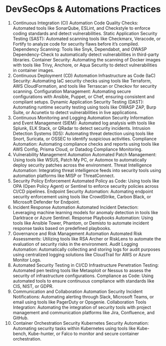 # DevSecOps & Automations Practices


1. Continuous Integration (CI) Automation
Code Quality Checks: Automated tools like SonarQube, ESLint, and Checkstyle to enforce coding standards and detect vulnerabilities.
Static Application Security Testing (SAST): Automated scanning tools like Checkmarx, Veracode, or Fortify to analyze code for security flaws before it’s compiled.
Dependency Scanning: Tools like Snyk, Dependabot, and OWASP Dependency-Check to automatically detect vulnerabilities in third-party libraries.
Container Security: Automating the scanning of Docker images with tools like Trivy, Anchore, or Aqua Security to detect vulnerabilities in container images.
2. Continuous Deployment (CD) Automation
Infrastructure as Code (IaC) Security: Automating IaC security checks using tools like Terraform, AWS CloudFormation, and tools like Terrascan or Checkov for security scanning.
Configuration Management: Automating secure configurations with Ansible, Puppet, or Chef, ensuring consistent and compliant setups.
Dynamic Application Security Testing (DAST): Automating runtime security testing using tools like OWASP ZAP, Burp Suite, or Acunetix to detect vulnerabilities in live applications.
3. Continuous Monitoring and Logging Automation
Security Information and Event Management (SIEM): Automated log analysis with tools like Splunk, ELK Stack, or QRadar to detect security incidents.
Intrusion Detection Systems (IDS): Automating threat detection using tools like Snort, Suricata, or OSSEC to identify suspicious activities.
Compliance Automation: Automating compliance checks and reports using tools like AWS Config, Prisma Cloud, or Datadog Compliance Monitoring.
4. Vulnerability Management Automation
Automated Patch Management: Using tools like WSUS, Patch My PC, or Automox to automatically deploy security patches across the environment.
Threat Intelligence Automation: Integrating threat intelligence feeds into security tools using automation platforms like MISP or ThreatConnect.
5. Security Policy Enforcement
Automated Policy as Code: Using tools like OPA (Open Policy Agent) or Sentinel to enforce security policies across CI/CD pipelines.
Endpoint Security Automation: Automating endpoint security enforcement using tools like CrowdStrike, Carbon Black, or Microsoft Defender for Endpoint.
6. Incident Response Automation
Automated Incident Detection: Leveraging machine learning models for anomaly detection in tools like Darktrace or Azure Sentinel.
Response Playbooks Automation: Using tools like Ansible Tower, Phantom, or Demisto to automate incident response tasks based on predefined playbooks.
7. Governance and Risk Management Automation
Automated Risk Assessments: Utilizing tools like RSA Archer or RiskLens to automate the evaluation of security risks in the environment.
Audit Logging Automation: Automatically collecting and storing logs for audit purposes using centralized logging solutions like CloudTrail for AWS or Azure Monitor Logs.
8. Automated Security Testing in CI/CD
Infrastructure Penetration Testing: Automated pen testing tools like Metasploit or Nessus to assess the security of infrastructure configurations.
Compliance as Code: Using automated tools to ensure continuous compliance with standards like CIS, NIST, or GDPR.
9. Communication and Collaboration Automation
Security Incident Notifications: Automating alerting through Slack, Microsoft Teams, or email using tools like PagerDuty or Opsgenie.
Collaboration Tools Integration: Automating the integration of security tools with project management and communication platforms like Jira, Confluence, and GitHub.
10. Container Orchestration Security
Kubernetes Security Automation: Automating security tasks within Kubernetes using tools like Kube-bench, Kube-hunter, or Falco to monitor and secure container orchestration.